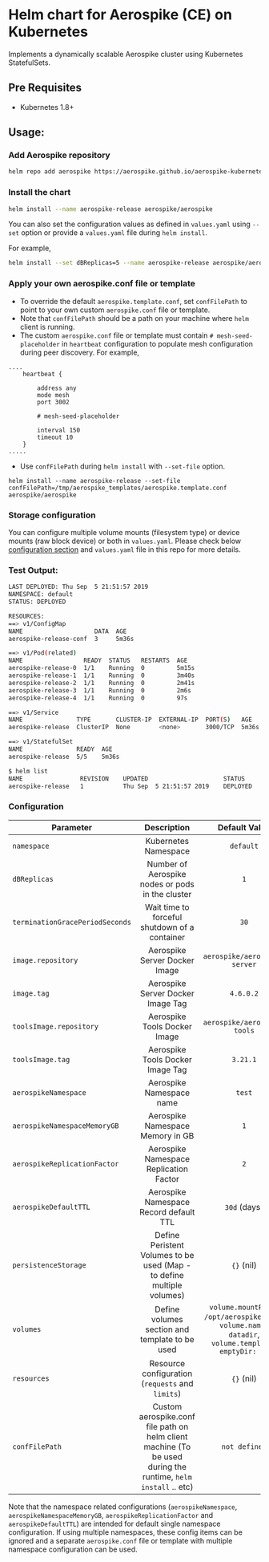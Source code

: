# Helm chart for Aerospike (CE) on Kubernetes

Implements a dynamically scalable Aerospike cluster using Kubernetes StatefulSets.


## Pre Requisites

- Kubernetes 1.8+

## Usage:

### Add Aerospike repository

```sh
helm repo add aerospike https://aerospike.github.io/aerospike-kubernetes
```

### Install the chart

```sh
helm install --name aerospike-release aerospike/aerospike
```

You can also set the configuration values as defined in `values.yaml` using `--set` option or provide a `values.yaml` file during `helm install`.

For example,

```sh
helm install --set dBReplicas=5 --name aerospike-release aerospike/aerospike
```

### Apply your own aerospike.conf file or template

- To override the default `aerospike.template.conf`, set `confFilePath` to point to your own custom `aerospike.conf` file or template. 
- Note that `confFilePath` should be a path on your machine where `helm` client is running. 
- The custom `aerospike.conf` file or template must contain `# mesh-seed-placeholder` in `heartbeat` configuration to populate mesh configuration during peer discovery. For example,

```
....
	heartbeat {

        address any
		mode mesh
		port 3002

		# mesh-seed-placeholder

		interval 150
		timeout 10
	}
.....
```

- Use `confFilePath` during `helm install` with `--set-file` option.
```
helm install --name aerospike-release --set-file confFilePath=/tmp/aerospike_templates/aerospike.template.conf aerospike/aerospike
```

### Storage configuration

You can configure multiple volume mounts (filesystem type) or device mounts (raw block device) or both in `values.yaml`. Please check below [configuration section](#configuration) and `values.yaml` file in this repo for more details.


### Test Output:

```sh
LAST DEPLOYED: Thu Sep  5 21:51:57 2019
NAMESPACE: default
STATUS: DEPLOYED

RESOURCES:
==> v1/ConfigMap
NAME                    DATA  AGE
aerospike-release-conf  3     5m36s

==> v1/Pod(related)
NAME                 READY  STATUS   RESTARTS  AGE
aerospike-release-0  1/1    Running  0         5m15s
aerospike-release-1  1/1    Running  0         3m40s
aerospike-release-2  1/1    Running  0         2m41s
aerospike-release-3  1/1    Running  0         2m6s
aerospike-release-4  1/1    Running  0         97s

==> v1/Service
NAME               TYPE       CLUSTER-IP  EXTERNAL-IP  PORT(S)   AGE
aerospike-release  ClusterIP  None        <none>       3000/TCP  5m36s

==> v1/StatefulSet
NAME               READY  AGE
aerospike-release  5/5    5m36s
```

```sh
$ helm list
NAME             	REVISION	UPDATED                 	STATUS  	CHART          	APP VERSION	NAMESPACE
aerospike-release	1       	Thu Sep  5 21:51:57 2019	DEPLOYED	aerospike-4.6.0	4.6.0.2    	default  
```

### Configuration

| Parameter                          | Description                                                           | Default Value                |
| -----------------------------------|:--------------------------------------------------------------------: |:----------------------------:|
| `namespace`                        | Kubernetes Namespace                                                  |  `default`                   |
| `dBReplicas`                       | Number of Aerospike nodes or pods in the cluster                      |   `1`                        |
| `terminationGracePeriodSeconds`    | Wait time to forceful shutdown of a container                         |    `30`                      |
| `image.repository`                 | Aerospike Server Docker Image                                         | `aerospike/aerospike-server` |
| `image.tag`                        | Aerospike Server Docker Image Tag                                     | `4.6.0.2`                    |
| `toolsImage.repository`            | Aerospike Tools Docker Image                                          | `aerospike/aerospike-tools`  |
| `toolsImage.tag`                   | Aerospike Tools Docker Image Tag                                      | `3.21.1`                     |
| `aerospikeNamespace`               | Aerospike Namespace name                                              | `test`                       |
| `aerospikeNamespaceMemoryGB`       | Aerospike Namespace Memory in GB                                      | `1`                          |
| `aerospikeReplicationFactor`       | Aerospike Namespace Replication Factor                                | `2`                          |
| `aerospikeDefaultTTL`              | Aerospike Namespace Record default TTL                                | `30d` (days)                  |
| `persistenceStorage`               | Define Peristent Volumes to be used (Map - to define multiple volumes)| `{}` (nil)                   |
| `volumes`                          | Define volumes section and template to be used                        | `volume.mountPath: /opt/aerospike/data`,<br />`volume.name: datadir`,<br />`volume.template: emptyDir: {}`|
| `resources`                        | Resource configuration (`requests` and `limits`)                      | `{}` (nil)                   |
| `confFilePath`                     | Custom aerospike.conf file path on helm client machine (To be used during the runtime, `helm install` .. etc)| `not defined`|

Note that the namespace related configurations (`aerospikeNamespace`, `aerospikeNamespaceMemoryGB`, `aerospikeReplicationFactor` and `aerospikeDefaultTTL`) are intended for default single namespace configuration. If using multiple namespaces, these config items can be ignored and a separate `aerospike.conf` file or template with multiple namespace configuration can be used.